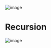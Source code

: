 ![image](https://github.com/friendlyantz/puzzles-and-challanges/assets/70934030/d4adfbeb-d375-430b-be60-58ddee5de1b2)

# Recursion

![image](https://github.com/friendlyantz/puzzles-and-challanges/assets/70934030/af7d1c8d-6ce6-4d99-8473-67c5db5ce076)
